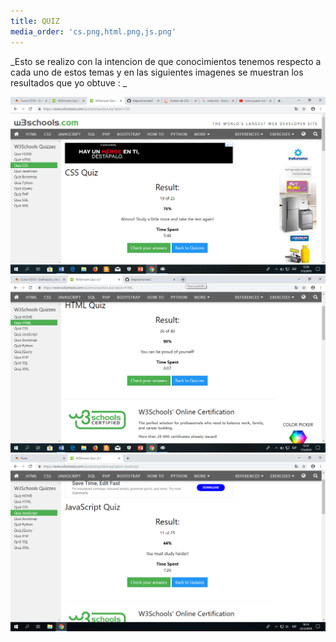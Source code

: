 ```yaml
---
title: QUIZ
media_order: 'cs.png,html.png,js.png'
---
```


_Esto se realizo con la intencion de que conocimientos tenemos respecto a cada uno de estos temas y en las siguientes imagenes se muestran los resultados que yo obtuve :
_


![](cs.png)
![](html.png)
![](js.png)
